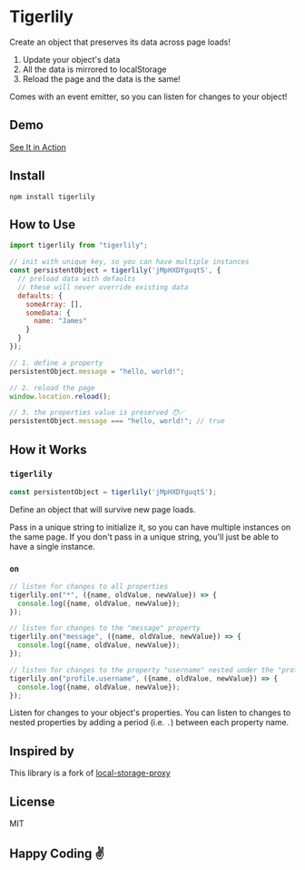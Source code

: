 # Tigerlily

Create an object that preserves its data across page loads!

1. Update your object's data
2. All the data is mirrored to localStorage
3. Reload the page and the data is the same!

Comes with an event emitter, so you can listen for changes to your object!

## Demo

[See It in Action](https://tigerlily.davidmiranda.info/demo/)

## Install

```
npm install tigerlily
```

## How to Use

```js
import tigerlily from "tigerlily";

// init with unique key, so you can have multiple instances
const persistentObject = tigerlily('jMpHXDYguqtS', {
  // preload data with defaults
  // these will never override existing data
  defaults: {
    someArray: [],
    someData: {
      name: "James"
    }
  }
});

// 1. define a property
persistentObject.message = "hello, world!";

// 2. reload the page
window.location.reload();

// 3. the properties value is preserved 😯✅
persistentObject.message === "hello, world!"; // true

```

## How it Works

### `tigerlily`

```js
const persistentObject = tigerlily('jMpHXDYguqtS');
```

Define an object that will survive new page loads. 

Pass in a unique string to initialize it, so you can have multiple instances on the same page. If you don't pass in a unique string, you'll just be able to have a single instance.

### `on`

```javascript
// listen for changes to all properties
tigerlily.on("*", ({name, oldValue, newValue}) => {
  console.log({name, oldValue, newValue});
});

// listen for changes to the "message" property
tigerlily.on("message", ({name, oldValue, newValue}) => {
  console.log({name, oldValue, newValue});
});

// listen for changes to the property "username" nested under the "profile" property
tigerlily.on("profile.username", ({name, oldValue, newValue}) => {
  console.log({name, oldValue, newValue});
});
```

Listen for changes to your object's properties. You can listen to changes to nested properties by adding a period (i.e. `.`) between each property name.

## Inspired by

This library is a fork of [local-storage-proxy](https://github.com/bcomnes/local-storage-proxy)

## License

MIT

## Happy Coding ✌️